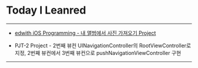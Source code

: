 # Today I Leanred

---

- [edwith iOS Programming - 내 앨범에서 사진 가져오기 Project](https://github.com/VincentGeranium/edwithStudy-project-5/tree/master/Leacture-1-2/PhotosExample)

- PJT-2 Project - 2번째 뷰컨 UINavigationController의 RootViewController로 지정, 2번째 뷰컨에서 3번째 뷰컨으로 pushNavigationViewController 구현

---
